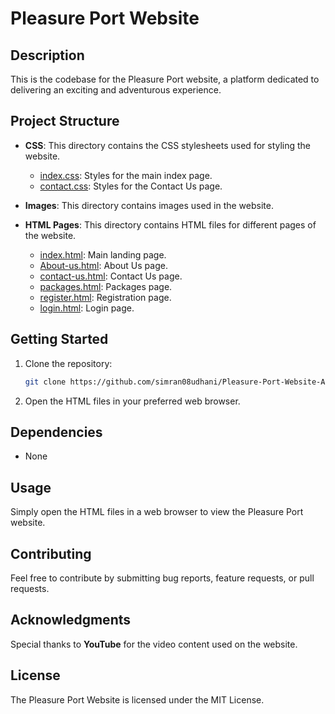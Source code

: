 # Pleasure Port Website

## Description

This is the codebase for the Pleasure Port website, a platform dedicated to delivering an exciting and adventurous experience.

## Project Structure

- **CSS**: This directory contains the CSS stylesheets used for styling the website.
  - [index.css](project/CSS/index.css): Styles for the main index page.
  - [contact.css](project/CSS/contact.css): Styles for the Contact Us page.
  <!-- Add more CSS files if you have additional stylesheets -->

- **Images**: This directory contains images used in the website.
  <!-- Add more image files as needed -->

- **HTML Pages**: This directory contains HTML files for different pages of the website.
  - [index.html](project/index.html): Main landing page.
  - [About-us.html](project/About-us.html): About Us page.
  - [contact-us.html](project/contact-us.html): Contact Us page.
  - [packages.html](project/packages.html): Packages page.
  - [register.html](project/register.html): Registration page.
  - [login.html](project/login.html): Login page.
  <!-- Add more HTML files for additional pages -->

## Getting Started

1. Clone the repository:

   ```bash
   git clone https://github.com/simran08udhani/Pleasure-Port-Website-An-Amusement-Park-Website.git
   ```
   
2. Open the HTML files in your preferred web browser.
## Dependencies
- None
## Usage
Simply open the HTML files in a web browser to view the Pleasure Port website.

## Contributing
Feel free to contribute by submitting bug reports, feature requests, or pull requests.

## Acknowledgments
Special thanks to **YouTube** for the video content used on the website.

## License
The Pleasure Port Website is licensed under the MIT License.

